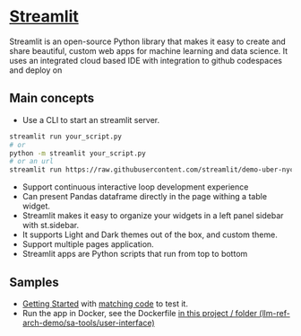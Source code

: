 # [Streamlit](https://streamlit.io/)

Streamlit is an open-source Python library that makes it easy to create and share beautiful, custom web apps for machine learning and data science. It uses an integrated cloud based IDE with integration to github codespaces and deploy on

## Main concepts

* Use a CLI to start an streamlit server.

```sh
streamlit run your_script.py
# or 
python -m streamlit your_script.py
# or an url
streamlit run https://raw.githubusercontent.com/streamlit/demo-uber-nyc-pickups/master/streamlit_app.py
```

* Support continuous interactive loop development experience
* Can present Pandas dataframe directly in the page withing a table widget.
* Streamlit makes it easy to organize your widgets in a left panel sidebar with st.sidebar. 
* It supports Light and Dark themes out of the box, and custom theme.
* Support multiple pages application.
* Streamlit apps are Python scripts that run from top to bottom

## Samples

* [Getting Started](https://docs.streamlit.io/library/get-started/create-an-app) with [matching code]() to test it.
* Run the app in Docker, see the Dockerfile [in this project / folder (llm-ref-arch-demo/sa-tools/user-interface)](https://github.com/jbcodeforce/llm-ref-arch-demo/blob/main/sa-tools/user-interface/Dockerfile)
